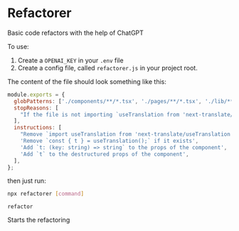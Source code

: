 # Refactorer

Basic code refactors with the help of ChatGPT

To use:

1. Create a `OPENAI_KEY` in your `.env` file
2. Create a config file, called `refactorer.js` in your project root.

The content of the file should look something like this:

```js
module.exports = {
  globPatterns: ['./components/**/*.tsx', './pages/**/*.tsx', './lib/**/*.ts'],
  stopReasons: [
    "If the file is not importing `useTranslation from 'next-translate/useTranslation'`",
  ],
  instructions: [
    "Remove `import useTranslation from 'next-translate/useTranslation';` if it exists",
    'Remove `const { t } = useTranslation();` if it exists',
    'Add `t: (key: string) => string` to the props of the component',
    'Add `t` to the destructured props of the component',
  ],
};
```

then just run:

```bash
npx refactorer [command]
```

`refactor`

Starts the refactoring
